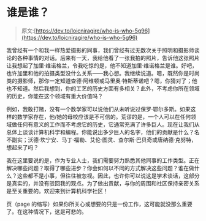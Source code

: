 # 谁是谁？

> 原文:[https://dev.to/loicniragire/who-is-who-5g96](https://dev.to/loicniragire/who-is-who-5g96)

我曾经有一个和我一样热爱摄影的同事，我们曾经有过无数次关于照明和摄影师谈论的各种事情的对话。后来有一天，我给他看了一张我拍的照片，告诉他这张照片让我想起了加里·维诺格兰，令我吃惊的是，他不知道加里·维诺格兰是谁。好吧，也许加里和他的拍摄类型没什么关系——我心想。我继续说道。嗯，既然你是时尚类的摄影师，那你一定知道查德·阿维顿或马里奥·特斯蒂诺吧？嗯，你猜对了；他也不知道。然后我想到，你的工艺的历史方面有多相关？此外，不考虑你所在领域的历史，你能在这个领域有重大价值吗？

例如，我敢打赌，没有一个数学家可以说他们从未听说过保罗·鄂尔多斯。如果这样的数学家存在，他/她的母校应该是不可信的。荒谬的是，一个人可以在任何领域做任何有意义的工作而不考虑它的历史，它通常充满了许多巨人。现在让我们从总体上谈谈计算机科学和编程。你能说出多少巨人的名字，他们的贡献是什么？名不副实；沃德·坎宁安、马丁·福勒、艾伦·图灵、查尔斯·巴贝奇或唐纳德·克努特，想起来了吗？

我在这里要说的是，作为专业人士，我们需要努力熟悉其他同事的工作类型。正在解决哪些问题？取得了哪些进步？你会如何以不同的方式解决这些问题？谁在做什么？这些都不是小事，但往往被忽视。因此，也许你可以说这是学术谈话，这部分是真实的，并没有驳回我的观点。为了做出贡献，与你的周围和社区保持亲密关系是至关重要的。欢迎来到计算机科学社区！

页（page 的缩写）如果你所关心或想要的只是一份工作，这可能就没那么重要了。在这种情况下，这是可悲的。